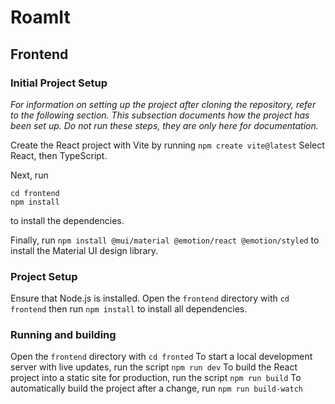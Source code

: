 # RoamIt
## Frontend
### Initial Project Setup
*For information on setting up the project after cloning the repository, refer to the following section. This subsection documents how the project has been set up. Do not run these steps, they are only here for documentation.*

Create the React project with Vite by running
```npm create vite@latest```
Select React, then TypeScript.

Next, run
```
cd frontend
npm install
```
to install the dependencies.

Finally, run
```npm install @mui/material @emotion/react @emotion/styled```
to install the Material UI design library.

### Project Setup
Ensure that Node.js is installed. Open the `frontend` directory with
```cd frontend```
then run
```npm install```
to install all dependencies.

### Running and building
Open the `frontend` directory with
```cd fronted```
To start a local development server with live updates, run the script
```npm run dev```
To build the React project into a static site for production, run the script
```npm run build```
To automatically build the project after a change, run
```npm run build-watch```